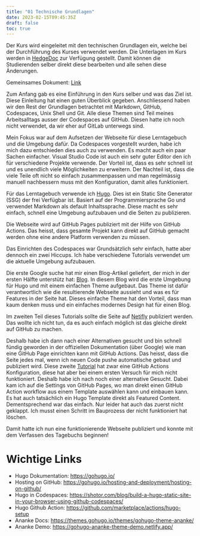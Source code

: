 ```yaml
---
title: "01 Technische Grundlagen"
date: 2023-02-15T09:45:35Z
draft: false
toc: true
---
```

Der Kurs wird eingeleitet mit den technischen Grundlagen ein, welche bei der Durchführung des Kurses verwendet werden. 
Die Unterlagen im Kurs werden in [HedgeDoc](https://hedgedoc.org/) zur Verfügung gestellt. Damit können die Studierenden
selber direkt diese bearbeiten und alle sehen diese Änderungen.

Gemeinsames Dokument: [Link](https://pad.gwdg.de/Nj7bLYj_QHqaP9o29V0yGw?both)

Zum Anfang gab es eine Einführung in den Kurs selber und was das Ziel ist. Diese Einleitung hat einen guten Überblick gegeben. 
Anschliessend haben wir den Rest der Grundlagen betrachtet mit Markdown, GitHub, Codespaces, Unix Shell und Git.
Alle diese Themen sind Teil meines Arbeitsalltags ausser der Codespaces auf GitHub. Diesen hatte ich noch nicht verwendet, da wir
eher auf GitLab unterwegs sind.

Mein Fokus war auf dem Aufsetzen der Webseite für diese Lerntagebuch und die Umgebung dafür. Da Codespaces vorgestellt wurden,
habe ich mich dazu entschieden dies auch zu verwenden. Es macht auch ein paar Sachen einfacher. Visual Studio Code ist auch ein
sehr guter Editor den ich für verschiedene Projekte verwende. Der Vorteil ist, dass es sehr schnell ist und es unendlich viele 
Möglichkeiten zu erweitern. Der Nachteil ist, dass die viele Teile oft nicht so einfach zusammenpassen und man regelmässig 
manuell nachbessern muss mit den Konfiguration, damit alles funktioniert.

Für das Lerntagebuch verwende ich [Hugo](https://gohugo.io/). Dies ist ein Static Site Generator (SSG) der frei Verfügbar ist. Basiert 
auf der Programmiersprache Go und verwendet Markdown als default Inhaltssprache. Diese macht es sehr einfach, schnell eine Umgebung
aufzubauen und die Seiten zu publizieren.

Die Webseite wird auf GitHub Pages publiziert mit der Hilfe von GitHub Actions. Das heisst, dass gesamte Projekt 
kann direkt auf GitHub gemacht werden ohne eine andere Platform verwenden zu müssen.

Das Einrichten des Codespaces war Grundsätzlich sehr einfach, hatte aber dennoch ein zwei Hiccups. Ich habe verschiedene Tutorials verwendet
um die aktuelle Umgebung aufzubauen.

Die erste Google suche hat mir einen Blog-Artikel geliefert, der mich in der ersten Hälfte unterstütz hat: [Blog](https://shotor.com/blog/build-a-hugo-static-site-in-your-browser-using-github-codespaces/). In diesem Blog wird die erste Umgebung für Hugo und mit einem einfachen Theme aufgebaut. 
Das Theme ist dafür verantwortlich wie die resultierende Webseite aussieht und was es für Features in der Seite hat. Dieses einfache Theme hat den Vorteil, dass man kaum denken muss und ein einfaches modernes Design hat für einen Blog.

Im zweiten Teil dieses Tutorials sollte die Seite auf [Netifly](https://www.netlify.com/) publiziert werden. Das wollte ich nicht tun, da es auch einfach
möglich ist das gleiche direkt auf GitHub zu machen.

Deshalb habe ich dann nach einer Alternativen gesucht und bin schnell fündig geworden in der offiziellen Dokumentation (über Google) wie man eine GitHub Page einrichten kann mit GitHub Actions. Das heisst, dass die Seite jedes mal, wenn ich neuen Code pushe automatische gebaut und publiziert wird. 
Diese zweite [Tutorial](https://gohugo.io/hosting-and-deployment/hosting-on-github/) hat zwar eine GitHub Actions Konfiguration, diese hat aber bei einem ersten Versuch für mich nicht funktioniert. Deshalb habe ich nach noch einer alternative Gesucht. Dabei kam ich auf die Settings von GitHub Pages, wo man direkt einen GitHub Action workflow aus einem Template auswählen kann und einbauen kann. Es hat auch tatsächlich ein Hugo Template direkt als Featured Content. Dementsprechend war das einfach. Nur leider hat auch das zuerst nicht geklappt. Ich musst einen Schritt im Bauprozess der nicht funktioniert hat löschen.

Damit hatte ich nun eine funktionierende Webseite publiziert und konnte mit dem Verfassen des Tagebuchs beginnen!

# Wichtige Links

- Hugo Dokumentation: https://gohugo.io/
- Hosting on GitHub: https://gohugo.io/hosting-and-deployment/hosting-on-github/
- Hugo in Codespaces: https://shotor.com/blog/build-a-hugo-static-site-in-your-browser-using-github-codespaces/
- Hugo Github Action: https://github.com/marketplace/actions/hugo-setup
- Ananke Docs: https://themes.gohugo.io/themes/gohugo-theme-ananke/
- Ananke Demo: https://gohugo-ananke-theme-demo.netlify.app/